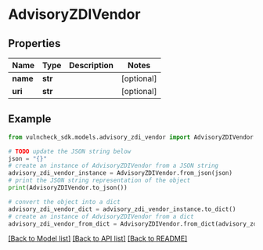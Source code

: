 # AdvisoryZDIVendor


## Properties

Name | Type | Description | Notes
------------ | ------------- | ------------- | -------------
**name** | **str** |  | [optional] 
**uri** | **str** |  | [optional] 

## Example

```python
from vulncheck_sdk.models.advisory_zdi_vendor import AdvisoryZDIVendor

# TODO update the JSON string below
json = "{}"
# create an instance of AdvisoryZDIVendor from a JSON string
advisory_zdi_vendor_instance = AdvisoryZDIVendor.from_json(json)
# print the JSON string representation of the object
print(AdvisoryZDIVendor.to_json())

# convert the object into a dict
advisory_zdi_vendor_dict = advisory_zdi_vendor_instance.to_dict()
# create an instance of AdvisoryZDIVendor from a dict
advisory_zdi_vendor_from_dict = AdvisoryZDIVendor.from_dict(advisory_zdi_vendor_dict)
```
[[Back to Model list]](../README.md#documentation-for-models) [[Back to API list]](../README.md#documentation-for-api-endpoints) [[Back to README]](../README.md)


